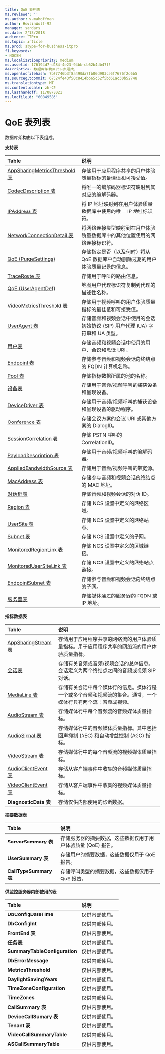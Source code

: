 ```yaml
---
title: QoE 表列表
ms.reviewer: ''
ms.author: v-mahoffman
author: HowlinWolf-92
manager: serdars
ms.date: 2/13/2018
audience: ITPro
ms.topic: article
ms.prod: skype-for-business-itpro
f1.keywords:
- NOCSH
ms.localizationpriority: medium
ms.assetid: 176194d7-d184-4e23-94bb-cb62b4db47f5
description: 数据库架构由以下表组成。
ms.openlocfilehash: 7b97746b3f8a490da7fb06d903ca6f7676f2d6b5
ms.sourcegitcommit: 67324fe43f50c8414bb65c52f5b561ac30b52748
ms.translationtype: MT
ms.contentlocale: zh-CN
ms.lasthandoff: 11/08/2021
ms.locfileid: "60849585"
---
```

# <a name="list-of-qoe-tables"></a>QoE 表列表
 
数据库架构由以下表组成。 
  
**支持表**

|**Table**|**说明**|
|:-----|:-----|
|[AppSharingMetricsThreshold 表](appsharingmetricsthreshold.md) <br/> |存储用于应用程序共享的用户体验质量指标的最佳值和可接受值。  <br/> |
|[CodecDescription 表](codecdescription.md) <br/> |将唯一的编解码器标识符映射到其对应的编解码器。  <br/> |
|[IPAddress 表](ipaddress.md) <br/> |将 IP 地址映射到在用户体验质量数据库中使用的唯一 IP 地址标识符。  <br/> |
|[NetworkConnectionDetail 表](networkconnectiondetail.md) <br/> |将网络连接类型映射到在用户体验质量数据库中的其他位置使用的网络连接标识符。  <br/> |
|[QoE (PurgeSettings) ](purgesettings-qoe.md) <br/> |存储指定是否（以及何时）将从 QoE 数据库中自动删除过期的用户体验质量记录的信息。  <br/> |
|[TraceRoute 表](traceroute.md) <br/> |存储用于呼叫的路由信息。  <br/> |
|[QoE (UserAgentDef) ](useragentdef-qoe.md) <br/> |地图用户代理标识符复制到代理的描述性名称。  <br/> |
|[VideoMetricsThreshold 表](videometricsthreshold.md) <br/> |存储用于视频呼叫的用户体验质量指标的最佳值和可接受值。  <br/> |
|[UserAgent 表](useragent.md) <br/> |存储音频和视频会话中使用的会话初始协议 (SIP) 用户代理 (UA) 字符串和 UA 类型。  <br/> |
|[用户表](user-0.md) <br/> |存储音频和视频会话中使用的用户、会议和电话 URI。  <br/> |
|[Endpoint 表](endpoint.md) <br/> |存储参与音频和视频会话的终结点的 FQDN 计算机名称。  <br/> |
|[Pool 表](pool.md) <br/> |存储指标数据所属的池的名称。  <br/> |
|[设备表](device.md) <br/> |存储用于音频/视频呼叫的捕获设备和呈现设备。  <br/> |
|[DeviceDriver 表](devicedriver.md) <br/> |存储用于音频/视频呼叫的捕获设备和呈现设备的驱动程序。  <br/> |
|[Conference 表](conference.md) <br/> |存储会议方案的会议 URI 或其他方案的 DialogID。  <br/> |
|[SessionCorrelation 表](sessioncorrelation.md) <br/> |存储 PSTN 呼叫的 CorrelationID。  <br/> |
|[PayloadDescription 表](payloaddescription.md) <br/> |存储用于音频/视频呼叫的编解码器。  <br/> |
|[AppliedBandwidthSource 表](appliedbandwidthsource.md) <br/> |存储用于音频/视频呼叫的带宽源。  <br/> |
|[MacAddress 表](macaddress.md) <br/> |存储参与音频和视频会话的终结点的 MAC 地址。  <br/> |
|[对话框表](dialog.md) <br/> |存储音频和视频会话的对话 ID。  <br/> |
|[Region 表](region.md) <br/> |存储 NCS 设置中定义的网络区域。  <br/> |
|[UserSite 表](usersite.md) <br/> |存储 NCS 设置中定义的网络站点。  <br/> |
|[Subnet 表](subnet.md) <br/> |存储 NCS 设置中定义的子网。  <br/> |
|[MonitoredRegionLink 表](monitoredregionlink.md) <br/> |存储 NCS 设置中定义的区域链接。  <br/> |
|[MonitoredUserSiteLink 表](monitoredusersitelink.md) <br/> |存储 NCS 设置中定义的网络站点链接。  <br/> |
|[EndpointSubnet 表](endpointsubnet.md) <br/> |存储参与音频和视频会话的终结点的子网。  <br/> |
|[服务器表](server.md) <br/> |存储媒体通过的服务器的 FQDN 或 IP 地址。  <br/> |
   
**指标数据表**

|**Table**|**说明**|
|:-----|:-----|
|[AppSharingStream 表](appsharingstream.md) <br/> |存储用于应用程序共享的网络流的用户体验质量指标。用于应用程序共享的网络流的用户体验质量指标。  <br/> |
|[会话表](session.md) <br/> |存储有关音频或音频/视频会话的总体信息。会话定义为两个终结点之间的音频或视频 SIP 对话。  <br/> |
|[MediaLine 表](medialine-0.md) <br/> |存储有关会话中每个媒体行的信息。媒体行是一个或多个音频和视频流的集合。通常，一个媒体行具有两个流：音频或视频。  <br/> |
|[AudioStream 表](audiostream.md) <br/> |存储媒体行中每个音频流的音频媒体质量指标。  <br/> |
|[AudioSignal 表](audiosignal.md) <br/> |存储媒体行中的音频媒体质量指标。其中包括回声抑制 (AEC) 和自动增益控制 (AGC) 指标。  <br/> |
|[VideoStream 表](videostream.md) <br/> |存储媒体行中的每个音频流的视频媒体质量指标。  <br/> |
|[AudioClientEvent 表](audioclientevent.md) <br/> |存储从客户端事件中收集的音频媒体质量指标。  <br/> |
|[VideoClientEvent 表](videoclientevent.md) <br/> |存储从客户端事件中收集的视频媒体质量指标。  <br/> |
|**DiagnosticData 表** <br/> |存储仅供内部使用的诊断数据。  <br/> |
   
**摘要数据表**

|**Table**|**说明**|
|:-----|:-----|
|**ServerSummary 表** <br/> |存储服务器的摘要数据，这些数据仅用于用户体验质量 (QoE) 报告。  <br/> |
|**UserSummary 表** <br/> |存储用户的摘要数据，这些数据仅用于 QoE 报告。  <br/> |
|**CallTypeSummary 表** <br/> |存储呼叫类型的摘要数据，这些数据仅用于 QoE 报告。  <br/> |
   
**供监控服务器内部使用的表**

|**Table**|**说明**|
|:-----|:-----|
|**DbConfigDateTime** <br/> |仅供内部使用。  <br/> |
|**DbConfigInt** <br/> |仅供内部使用。  <br/> |
|**FrontEnd 表** <br/> |仅供内部使用。  <br/> |
|**任务表** <br/> |仅供内部使用。  <br/> |
|**SummaryTableConfiguration** <br/> |仅供内部使用。  <br/> |
|**DbErrorMessage** <br/> |仅供内部使用。  <br/> |
|**MetricsThreshold** <br/> |仅供内部使用。  <br/> |
|**DaylightSavingYears** <br/> |仅供内部使用。  <br/> |
|**TimeZoneConfiguration** <br/> |仅供内部使用。  <br/> |
|**TimeZones** <br/> |仅供内部使用。  <br/> |
|**CallSummary 表** <br/> |仅供内部使用。  <br/> |
|**DeviceCallSumary 表** <br/> |仅供内部使用。  <br/> |
|**Tenant 表** <br/> |仅供内部使用。  <br/> |
|**VideoCallSummaryTable** <br/> |仅供内部使用。  <br/> |
|**ASCallSummaryTable** <br/> |仅供内部使用。  <br/> |
   

